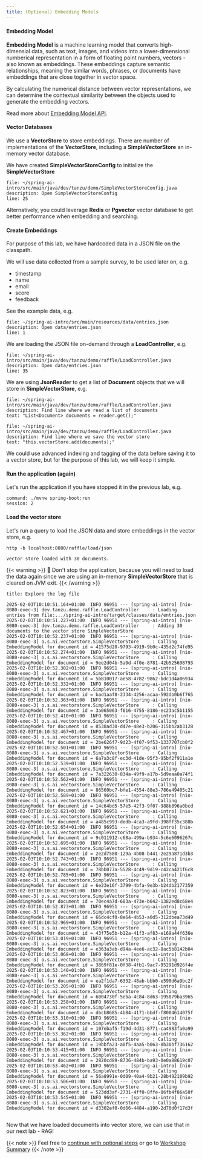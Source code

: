 ```yaml
---
title: (Optional) Embedding Models
---
```


#### Embedding Model

**Embedding Model** is a machine learning model that converts high-dimensial data,
such as text, images, and videos into a lower-dimensional numberical representation
in a form of floating point numbers, vectors - also known as embeddings. These
embeddings capture semantic relationships, meaning the similar words, phrases, or
documents have embeddings that are close together in vector space.

By calculating the numerical distance between vector representations, we can
determine the contextual similarity between the objects used to generate the
embedding vectors.

Read more about [Embedding Model API](https://docs.spring.io/spring-ai/reference/api/embeddings.html).

#### Vector Databases

We use a **VectorStore** to store embeddings. There are number of implementations
of the **VectorStore**, including a **SimpleVectorStore** an in-memory vector database.

We have created **SimpleVectorStoreConfig** to initialize the **SimpleVectorStore**

```editor:open-file
file: ~/spring-ai-intro/src/main/java/dev/tanzu/demo/SimpleVectorStoreConfig.java
description: Open SimpleVectorStoreConfig
line: 25
```

Alternatively, you could leverage **Redis** or **Pgvector** vector database to get
better performance when embedding and searching.

#### Create Embeddings

For purpose of this lab, we have hardcoded data in a JSON file on the classpath.

We will use data collected from a sample survey, to be used later on, e.g.
* timestamp
* name
* email
* score
* feedback

See the example data, e.g.

```editor:open-file
file: ~/spring-ai-intro/src/main/resources/data/entries.json
description: Open data/entries.json
line: 1
```

We are loading the JSON file on-demand through a **LoadController**, e.g.

```editor:open-file
file: ~/spring-ai-intro/src/main/java/dev/tanzu/demo/raffle/LoadController.java
description: Open data/entries.json
line: 35
```

We are using **JsonReader** to get a list of **Document** objects
that we will store in **SimpleVectorStore**, e.g.

```editor:select-matching-text
file: ~/spring-ai-intro/src/main/java/dev/tanzu/demo/raffle/LoadController.java
description: Find line where we read a list of documents
text: "List<Document> documents = reader.get();"
```

```editor:select-matching-text
file: ~/spring-ai-intro/src/main/java/dev/tanzu/demo/raffle/LoadController.java
description: Find line where we save the vector store
text: "this.vectorStore.add(documents);"
```

We could use advanced indexing and tagging of the data before saving it to
a vector store, but for the purpose of this lab, we will keep it simple.

#### Run the application (again)

Let's run the application if you have stopped it in the previous lab, e.g.

```terminal:execute
command: ./mvnw spring-boot:run
session: 2
```

#### Load the vector store

Let's run a query to load the JSON data and store embeddings in the vector store, e.g.

```execute
http -b localhost:8080/raffle/load/json
```

```
vector store loaded with 30 documents.
```

{{< warning >}}
🛑 Don't stop the application, because you will need to load the data again since
we are using an in-memory **SimpleVectorStore** that is cleared on JVM exit.
{{< /warning >}}


```section:begin
title: Explore the log file
```

```
2025-02-03T10:10:51.164+01:00  INFO 96951 --- [spring-ai-intro] [nio-8080-exec-3] dev.tanzu.demo.raffle.LoadController     : Loading entries from file:.../spring-ai-intro/target/classes/data/entries.json
2025-02-03T10:10:51.227+01:00  INFO 96951 --- [spring-ai-intro] [nio-8080-exec-3] dev.tanzu.demo.raffle.LoadController     : Adding 30 documents to the vector store SimpleVectorStore
2025-02-03T10:10:52.237+01:00  INFO 96951 --- [spring-ai-intro] [nio-8080-exec-3] o.s.ai.vectorstore.SimpleVectorStore     : Calling EmbeddingModel for document id = 41575d20-9793-4919-9b0c-435d2c74fd95
2025-02-03T10:10:52.274+01:00  INFO 96951 --- [spring-ai-intro] [nio-8080-exec-3] o.s.ai.vectorstore.SimpleVectorStore     : Calling EmbeddingModel for document id = 9ee2d04b-5a0d-4f0e-8781-42b525698793
2025-02-03T10:10:52.302+01:00  INFO 96951 --- [spring-ai-intro] [nio-8080-exec-3] o.s.ai.vectorstore.SimpleVectorStore     : Calling EmbeddingModel for document id = 5b810017-ae58-4782-9862-bdc1d4a06934
2025-02-03T10:10:52.332+01:00  INFO 96951 --- [spring-ai-intro] [nio-8080-exec-3] o.s.ai.vectorstore.SimpleVectorStore     : Calling EmbeddingModel for document id = bad1aaf8-2334-4256-acaa-592db0b6f765
2025-02-03T10:10:52.363+01:00  INFO 96951 --- [spring-ai-intro] [nio-8080-exec-3] o.s.ai.vectorstore.SimpleVectorStore     : Calling EmbeddingModel for document id = 3a065063-f616-4755-8186-ec23ac5b1155
2025-02-03T10:10:52.410+01:00  INFO 96951 --- [spring-ai-intro] [nio-8080-exec-3] o.s.ai.vectorstore.SimpleVectorStore     : Calling EmbeddingModel for document id = 8538ad30-d47e-48e3-b206-315bb2ab3128
2025-02-03T10:10:52.467+01:00  INFO 96951 --- [spring-ai-intro] [nio-8080-exec-3] o.s.ai.vectorstore.SimpleVectorStore     : Calling EmbeddingModel for document id = 2be626f7-9d23-4f07-9f53-1337707cb0f2
2025-02-03T10:10:52.501+01:00  INFO 96951 --- [spring-ai-intro] [nio-8080-exec-3] o.s.ai.vectorstore.SimpleVectorStore     : Calling EmbeddingModel for document id = 6a7a3c8f-ec3d-41de-95f3-95bf2f911a1e
2025-02-03T10:10:52.539+01:00  INFO 96951 --- [spring-ai-intro] [nio-8080-exec-3] o.s.ai.vectorstore.SimpleVectorStore     : Calling EmbeddingModel for document id = 7a322630-834a-49f9-a17b-5d9eaa0a74f1
2025-02-03T10:10:52.562+01:00  INFO 96951 --- [spring-ai-intro] [nio-8080-exec-3] o.s.ai.vectorstore.SimpleVectorStore     : Calling EmbeddingModel for document id = 86560bc7-bfe1-4554-88e3-786e49405c21
2025-02-03T10:10:52.589+01:00  INFO 96951 --- [spring-ai-intro] [nio-8080-exec-3] o.s.ai.vectorstore.SimpleVectorStore     : Calling EmbeddingModel for document id = 14c64bd5-57e5-42f3-9f07-988b896a0bcd
2025-02-03T10:10:52.621+01:00  INFO 96951 --- [spring-ai-intro] [nio-8080-exec-3] o.s.ai.vectorstore.SimpleVectorStore     : Calling EmbeddingModel for document id = a485c993-dedb-4ca3-a9fd-398ff35c388b
2025-02-03T10:10:52.654+01:00  INFO 96951 --- [spring-ai-intro] [nio-8080-exec-3] o.s.ai.vectorstore.SimpleVectorStore     : Calling EmbeddingModel for document id = 9c011912-c68a-499a-b934-5c6e6096267c
2025-02-03T10:10:52.695+01:00  INFO 96951 --- [spring-ai-intro] [nio-8080-exec-3] o.s.ai.vectorstore.SimpleVectorStore     : Calling EmbeddingModel for document id = 2e2d7580-129a-4b08-b441-2e29a871d3b3
2025-02-03T10:10:52.743+01:00  INFO 96951 --- [spring-ai-intro] [nio-8080-exec-3] o.s.ai.vectorstore.SimpleVectorStore     : Calling EmbeddingModel for document id = 78bb077a-5528-4c49-9d19-c42ca421f6c8
2025-02-03T10:10:52.785+01:00  INFO 96951 --- [spring-ai-intro] [nio-8080-exec-3] o.s.ai.vectorstore.SimpleVectorStore     : Calling EmbeddingModel for document id = 6e23e16f-3799-4bfa-9e3b-b24db2177359
2025-02-03T10:10:52.823+01:00  INFO 96951 --- [spring-ai-intro] [nio-8080-exec-3] o.s.ai.vectorstore.SimpleVectorStore     : Calling EmbeddingModel for document id = 70ec4a7d-683a-473e-b642-1382ed8c68e4
2025-02-03T10:10:52.873+01:00  INFO 96951 --- [spring-ai-intro] [nio-8080-exec-3] o.s.ai.vectorstore.SimpleVectorStore     : Calling EmbeddingModel for document id = 66dc4cf0-8e64-4b53-a0d5-312dbea73d49
2025-02-03T10:10:52.969+01:00  INFO 96951 --- [spring-ai-intro] [nio-8080-exec-3] o.s.ai.vectorstore.SimpleVectorStore     : Calling EmbeddingModel for document id = 43f75e5b-b12a-41f3-af83-e169a44f636e
2025-02-03T10:10:53.019+01:00  INFO 96951 --- [spring-ai-intro] [nio-8080-exec-3] o.s.ai.vectorstore.SimpleVectorStore     : Calling EmbeddingModel for document id = e363a3ab-d94a-4ee6-ac32-8ac5b8142b04
2025-02-03T10:10:53.068+01:00  INFO 96951 --- [spring-ai-intro] [nio-8080-exec-3] o.s.ai.vectorstore.SimpleVectorStore     : Calling EmbeddingModel for document id = 3869f81e-0f38-4fb1-9ac7-95291d926f4e
2025-02-03T10:10:53.140+01:00  INFO 96951 --- [spring-ai-intro] [nio-8080-exec-3] o.s.ai.vectorstore.SimpleVectorStore     : Calling EmbeddingModel for document id = ea2f1da7-6332-48ab-bbb0-e590d6a9bc2f
2025-02-03T10:10:53.205+01:00  INFO 96951 --- [spring-ai-intro] [nio-8080-exec-3] o.s.ai.vectorstore.SimpleVectorStore     : Calling EmbeddingModel for document id = 6004730f-5eba-4c84-8d63-195879ba3965
2025-02-03T10:10:53.258+01:00  INFO 96951 --- [spring-ai-intro] [nio-8080-exec-3] o.s.ai.vectorstore.SimpleVectorStore     : Calling EmbeddingModel for document id = dbcb8685-4b84-4171-bbdf-f8004614075f
2025-02-03T10:10:53.310+01:00  INFO 96951 --- [spring-ai-intro] [nio-8080-exec-3] o.s.ai.vectorstore.SimpleVectorStore     : Calling EmbeddingModel for document id = 107ebaf5-f19d-4d31-8771-ca4983fa0a99
2025-02-03T10:10:53.362+01:00  INFO 96951 --- [spring-ai-intro] [nio-8080-exec-3] o.s.ai.vectorstore.SimpleVectorStore     : Calling EmbeddingModel for document id = 19bbfa23-a0f5-4aa5-b063-8b30bf736162
2025-02-03T10:10:53.415+01:00  INFO 96951 --- [spring-ai-intro] [nio-8080-exec-3] o.s.ai.vectorstore.SimpleVectorStore     : Calling EmbeddingModel for document id = 2820cd89-8736-484b-ba93-0e0a88619c07
2025-02-03T10:10:53.462+01:00  INFO 96951 --- [spring-ai-intro] [nio-8080-exec-3] o.s.ai.vectorstore.SimpleVectorStore     : Calling EmbeddingModel for document id = 56a8991e-0d09-40a4-9b21-28b492109b92
2025-02-03T10:10:53.506+01:00  INFO 96951 --- [spring-ai-intro] [nio-8080-exec-3] o.s.ai.vectorstore.SimpleVectorStore     : Calling EmbeddingModel for document id = 523dd3af-2731-4ff0-8ffe-06fb4f86a50f
2025-02-03T10:10:53.545+01:00  INFO 96951 --- [spring-ai-intro] [nio-8080-exec-3] o.s.ai.vectorstore.SimpleVectorStore     : Calling EmbeddingModel for document id = d3302ef0-0d66-4484-a190-2d70d0f17d3f
```

```section:end
```

Now that we have loaded documents into vector store, we can use that in our next lab - RAG!

{{< note >}}
Feel free to [continue with optional steps](../07-retrieval-augmented-generation) or go to [Workshop Summary](../99-workshop-summary)
{{< /note >}}
